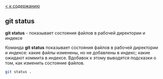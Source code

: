 [< к содержанию](./readme.md)

## git status 

**git status** -  показывает состояния файлов в рабочей директории и индексе

Команда **git status** показывает состояния файлов в рабочей директории и индексе: какие файлы изменены, но не добавлены в индекс; какие ожидают коммита в индексе. Вдобавок к этому выводятся подсказки о том, как изменить состояние файлов.

```bash =
git status .
```


